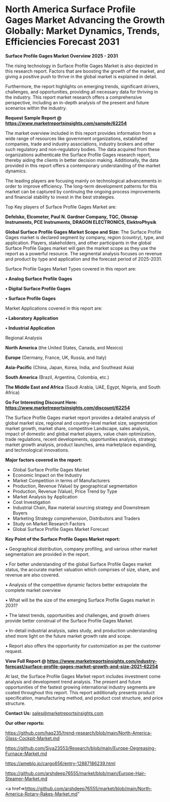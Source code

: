  # North America Surface Profile Gages Market Advancing the Growth Globally: Market Dynamics, Trends, Efficiencies Forecast 2031

<Strong> Surface Profile Gages Market Overview 2025 - 2031</strong>

The rising technology in Surface Profile Gages Market is also depicted in this research report. Factors that are boosting the growth of the market, and giving a positive push to thrive in the global market is explained in detail.

Furthermore, the report highlights on emerging trends, significant drivers, challenges, and opportunities, providing all necessary data for thriving in the industry. This report market research offers a comprehensive perspective, including an in-depth analysis of the present and future scenarios within the industry.

<strong>Request Sample Report @ <a href=https://www.marketreportsinsights.com/sample/62254>https://www.marketreportsinsights.com/sample/62254</a></strong>

The market overview included in this report provides information from a wide range of resources like government organizations, established companies, trade and industry associations, industry brokers and other such regulatory and non-regulatory bodies. The data acquired from these organizations authenticate the Surface Profile Gages research report, thereby aiding the clients in better decision making. Additionally, the data provided in this report offers a contemporary understanding of the market dynamics.

The leading players are focusing mainly on technological advancements in order to improve efficiency. The long-term development patterns for this market can be captured by continuing the ongoing process improvements and financial stability to invest in the best strategies.

Top Key players of Surface Profile Gages Market are:

<strong>Defelsko, Elcometer, Paul N. Gardner Company, TQC, Obsnap Instruments, PCE Instruments, DRAGON ELECTRONICS, ElektroPhysik</strong>

<strong><b>Global Surface Profile Gages Market Scope and Size:</b></strong>
The Surface Profile Gages market is declared segment by company, region (country), type, and application. Players, stakeholders, and other participants in the global Surface Profile Gages market will gain the market scope as they use the report as a powerful resource. The segmental analysis focuses on revenue and product by type and application and the forecast period of 2025-2031.

Surface Profile Gages Market Types covered in this report are:

<strong>• Analog Surface Profile Gages

• Digital Surface Profile Gages

• Surface Profile Gages</strong>

Market Applications covered in this report are:

<strong>• Laboratory Application

• Industrial Application</strong> 

Regional Analysis

<strong>North America</strong> (the United States, Canada, and Mexico)

<strong>Europe</strong> (Germany, France, UK, Russia, and Italy)

<strong>Asia-Pacific</strong> (China, Japan, Korea, India, and Southeast Asia)

<strong>South America</strong> (Brazil, Argentina, Colombia, etc.)

<strong>The Middle East and Africa</strong> (Saudi Arabia, UAE, Egypt, Nigeria, and South Africa)

<strong>Go For Interesting Discount Here: <a href=https://www.marketreportsinsights.com/discount/62254>https://www.marketreportsinsights.com/discount/62254</a></strong>

The Surface Profile Gages market report provides a detailed analysis of global market size, regional and country-level market size, segmentation market growth, market share, competitive Landscape, sales analysis, impact of domestic and global market players, value chain optimization, trade regulations, recent developments, opportunities analysis, strategic market growth analysis, product launches, area marketplace expanding, and technological innovations.

<strong><b>Major factors covered in the report:</b></strong>
<ul>
  <li>Global Surface Profile Gages Market </li>
  <li>Economic Impact on the Industry</li>
  <li>Market Competition in terms of Manufacturers</li>
  <li>Production, Revenue (Value) by geographical segmentation</li>
  <li>Production, Revenue (Value), Price Trend by Type</li>
  <li>Market Analysis by Application</li>
  <li>Cost Investigation</li>
  <li>Industrial Chain, Raw material sourcing strategy and Downstream Buyers</li>
  <li>Marketing Strategy comprehension, Distributors and Traders</li>
  <li>Study on Market Research Factors</li>
  <li>Global Surface Profile Gages Market Forecast</li>
</ul>

<strong><b>Key Point of the Surface Profile Gages Market report:</b></strong>

• Geographical distribution, company profiling, and various other market segmentation are provided in the report.

• For better understanding of the global Surface Profile Gages market status, the accurate market valuation which comprises of size, share, and revenue are also covered.

• Analysis of the competitive dynamic factors better extrapolate the complete market overview

• What will be the size of the emerging Surface Profile Gages market in 2031?

• The latest trends, opportunities and challenges, and growth drivers provide better construal of the Surface Profile Gages Market.

• In-detail industrial analysis, sales study, and production understanding shed more light on the future market growth rate and scope.

• Report also offers the opportunity for customization as per the customer request.

<strong><b>View Full Report @ <a href=https://www.marketreportsinsights.com/industry-forecast/surface-profile-gages-market-growth-and-size-2021-62254>https://www.marketreportsinsights.com/industry-forecast/surface-profile-gages-market-growth-and-size-2021-62254</a></b></strong>


At last, the Surface Profile Gages Market report includes investment come analysis and development trend analysis. The present and future opportunities of the fastest growing international industry segments are coated throughout this report. This report additionally presents product specification, manufacturing method, and product cost structure, and price structure.

<strong>Contact Us:</strong>
sales@marketreportsinsights.com

<strong>Our other reports:</strong>

<a href=https://github.com/haq235/trend-research/blob/main/North-America-Glass-Cockpit-Market.md>https://github.com/haq235/trend-research/blob/main/North-America-Glass-Cockpit-Market.md</a>

<a href=https://github.com/Siya23553/Research/blob/main/Europe-Degreasing-Furnace-Market.md>https://github.com/Siya23553/Research/blob/main/Europe-Degreasing-Furnace-Market.md</a>

<a href=https://ameblo.jp/cargo656/entry-12887186239.html>https://ameblo.jp/cargo656/entry-12887186239.html</a>

<a href=https://github.com/arshdeep76555/market/blob/main/Europe-Hair-Steamer-Market.md>https://github.com/arshdeep76555/market/blob/main/Europe-Hair-Steamer-Market.md</a>

<a href=>https://github.com/arshdeep76555/market/blob/main/North-America-Rotary-Rakes-Market.md</a>"
